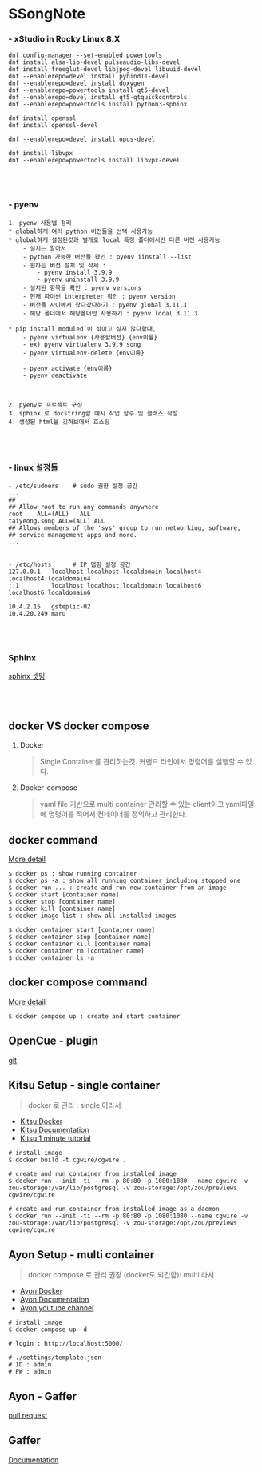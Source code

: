 # SSongNote

### - xStudio in Rocky Linux 8.X
```
dnf config-manager --set-enabled powertools
dnf install alsa-lib-devel pulseaudio-libs-devel
dnf install freeglut-devel libjpeg-devel libuuid-devel
dnf --enablerepo=devel install pybind11-devel
dnf --enablerepo=devel install doxygen
dnf --enablerepo=powertools install qt5-devel
dnf --enablerepo=devel install qt5-qtquickcontrols
dnf --enablerepo=powertools install python3-sphinx

dnf install openssl
dnf install openssl-devel

dnf --enablerepo=devel install opus-devel

dnf install libvpx
dnf --enablerepo=powertools install libvpx-devel
```

</br>
</br>

### - pyenv


```
1. pyenv 사용법 정리
* global하게 여러 python 버전들을 선택 사용가능
* global하게 설정된것과 별개로 local 특정 폴더에서만 다른 버전 사용가능
	- 설치는 알아서
	- python 가능한 버전들 확인 : pyenv iinstall --list 
	- 원하는 버전 설치 및 삭제 : 
		- pyenv install 3.9.9 
		- pyenv uninstall 3.9.9
	- 설치된 항목들 확인 : pyenv versions
	- 현재 파이썬 interpreter 확인 : pyenv version
	- 버전들 사이에서 왔다갔다하기 : pyenv global 3.11.3
	- 해당 폴더에서 해당폴더만 사용하기 : pyenv local 3.11.3

* pip install moduled 이 섞이고 싶지 않다할때, 
	- pyenv virtualenv {사용할버전} {env이름} 
	- ex) pyenv virtualenv 3.9.9 song
	- pyenv virtualenv-delete {env이름}

	- pyenv activate {env이름}
	- pyenv deactivate
	
	

2. pyenv로 프로젝트 구성
3. sphinx 로 docstring할 예시 작업 함수 및 클래스 작성
4. 생성된 html을 깃허브에서 호스팅
```

</br>
</br>


### - linux 설정들
```
- /etc/sudoers    # sudo 권한 설정 공간
...
##
## Allow root to run any commands anywhere 
root	ALL=(ALL) 	ALL
taiyeong.song ALL=(ALL) ALL
## Allows members of the 'sys' group to run networking, software, 
## service management apps and more.
...


- /etc/hosts      # IP 맵핑 설정 공간
127.0.0.1   localhost localhost.localdomain localhost4 localhost4.localdomain4
::1         localhost localhost.localdomain localhost6 localhost6.localdomain6

10.4.2.15   gsteplic-02
10.4.20.249 maru

```

</br>
</br>

### Sphinx

[sphinx 셋팅](https://hooni-playground.com/1101/)

</br>
</br>


## docker VS docker compose
1. Docker

	>  Single Container를 관리하는것. 커맨드 라인에서 명령어를 실행할 수 있다.

 

2. Docker-compose

	> yaml file 기반으로 multi container 관리할 수 있는 client이고 yaml파일에 명령어를 적어서 컨테이너를 정의하고 관리한다.


## docker command
[More detail](https://kibua20.tistory.com/135)

```
$ docker ps : show running container
$ docker ps -a : show all running container including stopped one
$ docker run ... : create and run new container from an image
$ docker start [container name]
$ docker stop [container name]
$ docker kill [container name]
$ docker image list : show all installed images

$ docker container start [container name]
$ docker container stop [container name]
$ docker container kill [container name]
$ docker container rm [container name]
$ docker container ls -a
```

## docker compose command
[More detail](https://kimjingo.tistory.com/108)

```
$ docker compose up : create and start container
```

## OpenCue - plugin
[git](https://github.com/AcademySoftwareFoundation/OpenCue/tree/master/cuesubmit/plugins)

## Kitsu Setup - single container
> docker 로 관리 : single 이라서
- [Kitsu Docker](https://github.com/cgwire/kitsu-docker)
- [Kitsu Documentation](https://kitsu.cg-wire.com/#getting-started)
- [Kitsu 1 minute tutorial](https://www.youtube.com/playlist?list=PLp_1gB5ZBHXqnQgZ4TCrAt7smxesaDo29)
```
# install image
$ docker build -t cgwire/cgwire .

# create and run container from installed image
$ docker run --init -ti --rm -p 80:80 -p 1080:1080 --name cgwire -v zou-storage:/var/lib/postgresql -v zou-storage:/opt/zou/previews cgwire/cgwire

# create and run container from installed image as a daemon
$ docker run --init -ti --rm -p 80:80 -p 1080:1080 --name cgwire -v zou-storage:/var/lib/postgresql -v zou-storage:/opt/zou/previews cgwire/cgwire
```

## Ayon Setup - multi container
> docker compose 로 관리 권장 (docker도 되긴함): multi 라서
- [Ayon Docker](https://github.com/ynput/ayon-docker)
- [Ayon Documentation](https://ayon.ynput.io/docs/artist_getting_started/)
- [Ayon youtube channel](https://www.youtube.com/@ynput/playlists)
```
# install image
$ docker compose up -d

# login : http://localhost:5000/

# ./settings/template.json
# ID : admin
# PW : admin
```

## Ayon - Gaffer
[pull request](https://github.com/ynput/OpenPype/pull/4267)

## Gaffer
[Documentation](https://www.gafferhq.org/documentation/1.3.9.0/index.html)